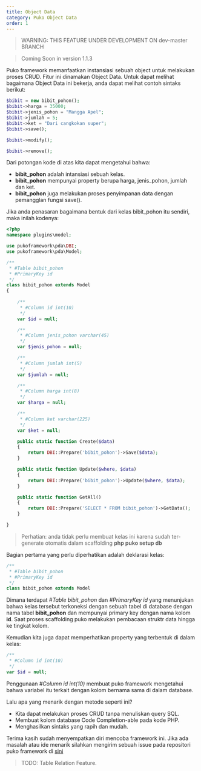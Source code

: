 ```yaml
---
title: Object Data
category: Puko Object Data
order: 1
---
```


> WARNING: THIS FEATURE UNDER DEVELOPMENT ON dev-master BRANCH

> Coming Soon in version 1.1.3

Puko framework memanfaatkan instansiasi sebuah object untuk melakukan proses CRUD.
Fitur ini dinamakan Object Data. Untuk dapat melihat bagaimana Object Data ini bekerja, anda dapat melihat contoh sintaks berikut:

```php
$bibit = new bibit_pohon();
$bibit->harga = 35000;
$bibit->jenis_pohon = "Mangga Apel";
$bibit->jumlah = 5;
$bibit->ket = "Dari cangkokan super";
$bibit->save();
```

```php
$bibit->modify();
```

```php
$bibit->remove();
```

Dari potongan kode di atas kita dapat mengetahui bahwa:
* **bibit_pohon** adalah intansiasi sebuah kelas.
* **bibit_pohon** mempunyai property berupa harga, jenis_pohon, jumlah dan ket.
* **bibit_pohon** juga melakukan proses penyimpanan data dengan pemangglan fungsi save().

Jika anda penasaran bagaimana bentuk dari kelas bibit_pohon itu sendiri, maka inilah kodenya:

```php
<?php
namespace plugins\model;

use pukoframework\pda\DBI;
use pukoframework\pda\Model;

/**
 * #Table bibit_pohon
 * #PrimaryKey id
 */
class bibit_pohon extends Model
{
    
    /**
     * #Column id int(10)
     */
    var $id = null;

    /**
     * #Column jenis_pohon varchar(45)
     */
    var $jenis_pohon = null;

    /**
     * #Column jumlah int(5)
     */
    var $jumlah = null;

    /**
     * #Column harga int(8)
     */
    var $harga = null;

    /**
     * #Column ket varchar(225)
     */
    var $ket = null;

    public static function Create($data)
    {
        return DBI::Prepare('bibit_pohon')->Save($data);
    }

    public static function Update($where, $data)
    {
        return DBI::Prepare('bibit_pohon')->Update($where, $data);
    }

    public static function GetAll()
    {
        return DBI::Prepare('SELECT * FROM bibit_pohon')->GetData();
    }

}
```

> Perhatian: anda tidak perlu membuat kelas ini karena sudah ter-generate otomatis dalam scaffolding **php puko setup db**

Bagian pertama yang perlu diperhatikan adalah deklarasi kelas:

```php
/**
 * #Table bibit_pohon
 * #PrimaryKey id
 */
class bibit_pohon extends Model
```

Dimana terdapat *#Table bibit_pohon* dan *#PrimaryKey id* yang menunjukan bahwa kelas tersebut terkoneksi dengan sebuah tabel di database
dengan nama tabel **bibit_pohon** dan mempunyai primary key dengan nama kolom **id**. Saat proses scaffolding puko melakukan pembacaan struktr data hingga ke tingkat kolom.

Kemudian kita juga dapat memperhatikan property yang terbentuk di dalam kelas:

```php
/**
 * #Column id int(10)
 */
var $id = null;
```

Penggunaan *#Column id int(10)* membuat puko framework mengetahui bahwa variabel itu terkait dengan kolom bernama sama di dalam database.

Lalu apa yang menarik dengan metode seperti ini?
* Kita dapat melakukan proses CRUD tanpa menuliskan query SQL.
* Membuat kolom database Code Completion-able pada kode PHP.
* Menghasilkan sintaks yang rapih dan mudah.

Terima kasih sudah menyempatkan diri mencoba framework ini. Jika ada masalah atau ide menarik silahkan mengirim sebuah issue pada
repositori puko framework di [sini](https://github.com/Velliz/pukoframework/issues)

> TODO: Table Relation Feature.